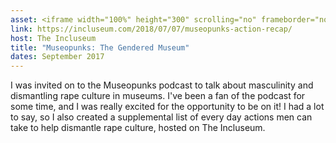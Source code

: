 ```yaml
---
asset: <iframe width="100%" height="300" scrolling="no" frameborder="no" src="https://w.soundcloud.com/player/?url=https%3A//api.soundcloud.com/tracks/342928171&color=%23ff5500&auto_play=false&hide_related=false&show_comments=true&show_user=true&show_reposts=false&show_teaser=true&visual=true"></iframe>
link: https://incluseum.com/2018/07/07/museopunks-action-recap/
host: The Incluseum
title: "Museopunks: The Gendered Museum"
dates: September 2017
---
```

I was invited on to the Museopunks podcast to talk about masculinity and dismantling rape culture in museums. I've been a fan of the podcast for some time, and I was really excited for the opportunity to be on it! I had a lot to say, so I also created a supplemental list of every day actions men can take to help dismantle rape culture, hosted on The Incluseum.
